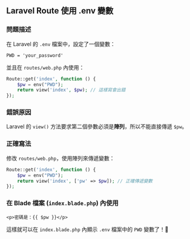 ## Laravel Route 使用 .env 變數

### **問題描述**
在 Laravel 的 `.env` 檔案中，設定了一個變數：
```env
PWD = 'your_password'
```
並且在 `routes/web.php` 內使用：
```php
Route::get('index', function () {
    $pw = env("PWD");
    return view('index', $pw); // 這樣寫會出錯
});
```

### **錯誤原因**
Laravel 的 `view()` 方法要求第二個參數必須是**陣列**，所以不能直接傳遞 `$pw`。

### **正確寫法**
修改 `routes/web.php`，使用陣列來傳遞變數：
```php
Route::get('index', function () {
    $pw = env("PWD");
    return view('index', ['pw' => $pw]); // 正確傳遞變數
});
```

### **在 Blade 檔案 (`index.blade.php`) 內使用**
```blade
<p>密碼是：{{ $pw }}</p>
```

這樣就可以在 `index.blade.php` 內顯示 `.env` 檔案中的 `PWD` 變數了！🚀

